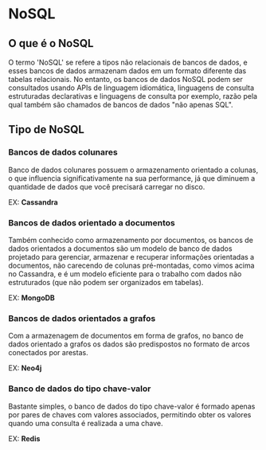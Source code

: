 # NoSQL

## O que é o NoSQL

O termo 'NoSQL' se refere a tipos não relacionais de bancos de dados, e esses bancos de dados armazenam dados em um formato diferente das tabelas relacionais. No entanto, os bancos de dados NoSQL podem ser consultados usando APIs de linguagem idiomática, linguagens de consulta estruturadas declarativas e linguagens de consulta por exemplo, razão pela qual também são chamados de bancos de dados "não apenas SQL".

## Tipo de NoSQL

### **Bancos de dados colunares**

Banco de dados colunares possuem o armazenamento orientado a colunas, o que influencia significativamente na sua performance, já que diminuem a quantidade de dados que você precisará carregar no disco.

EX: **Cassandra**

### **Bancos de dados orientado a documentos**

Também conhecido como armazenamento por documentos, os bancos de dados orientados a documentos são um modelo de banco de dados projetado para gerenciar, armazenar e recuperar informações orientadas a documentos, não carecendo de colunas pré-montadas, como vimos acima no Cassandra, e é um modelo eficiente para o trabalho com dados não estruturados (que não podem ser organizados em tabelas).

EX: **MongoDB**

### **Bancos de dados orientados a grafos**

Com a armazenagem de documentos em forma de grafos, no banco de dados orientado a grafos os dados são predispostos no formato de arcos conectados por arestas.

EX: **Neo4j**

### **Banco de dados do tipo chave-valor**

Bastante simples, o banco de dados do tipo chave-valor é formado apenas por pares de chaves com valores associados, permitindo obter os valores quando uma consulta é realizada a uma chave.

EX: **Redis**